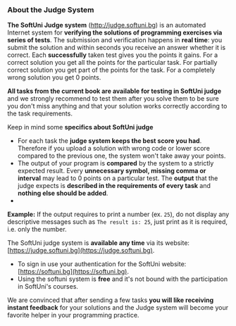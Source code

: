 ### About the Judge System 

**The SoftUni Judge system** (http://judge.softuni.bg) is an automated Internet system for **verifying the solutions of programming exercises via series of tests**. The submission and verification happens in **real time**: you submit the solution and  within seconds you receive an answer whether it is correct. Each **successfully** taken test gives you the points it gains. For a correct solution you get all the points for the particular task. For partially correct solution you get part of the points for the task. For a completely wrong solution you get 0 points. 

**All tasks from the current book are available for testing in SoftUni judge** and we strongly recommend to test them after you solve them to be sure you don't miss anything and that your solution works correctly according to the task requirements. 

Keep in mind some **specifics about SoftUni judge**
 - For each task the **judge system keeps the best score you had**. Therefore if you upload a solution with wrong code or lower score compared to the previous one, the system won't take away your points.
 - The output of your program is **compared** by the system to a strictly expected result. Every **unnecessary symbol, missing comma or interval** may lead to 0 points on a particular test. The **output** that the judge expects is **described in the requirements of every task** and **nothing else should be added**. 
 - 
 **Example:** If the output requires to print a number (ex. `25`), do not display any descriptive messаges such as `The result is: 25`, just print as it is required, i.e. only the number. 

 The SoftUni judge system is **available any time** via its website: [https://judge.softuni.bg](https://judge.softuni.bg).
  - To sign in use your authentication for the SoftUni website: [https://softuni.bg](https://softuni.bg).
  - Using the softuni system is **free** and it's not bound with the participation in SoftUni's courses.

We are convinced that after sending a few tasks **you will like receiving instant feedback** for your solutions and the Judge system will become your favorite helper in your programming practice.
